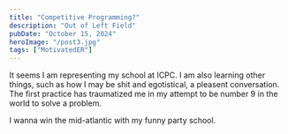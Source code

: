```yaml
---
title: "Competitive Programming?"
description: "Out of Left Field"
pubDate: "October 15, 2024"
heroImage: "/post3.jpg"
tags: ["MotivatedER"]
---
```


It seems I am representing my school at ICPC. I am also learning other things,
such as how I may be shit and egotistical, a pleasent conversation. The first
practice has traumatized me in my attempt to be number 9 in the world to
solve a problem. 

I wanna win the mid-atlantic with my funny party school.